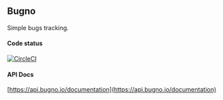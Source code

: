 ## Bugno

Simple bugs tracking.

#### Code status

[![CircleCI](https://circleci.com/gh/activebridge/bugno-api.svg?style=svg)](https://circleci.com/gh/activebridge/bugno-api)

#### API Docs

[https://api.bugno.io/documentation](https://api.bugno.io/documentation)
